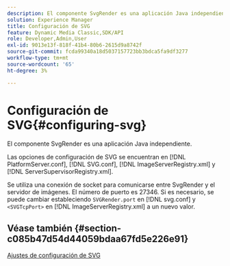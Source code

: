 ```yaml
---
description: El componente SvgRender es una aplicación Java independiente.
solution: Experience Manager
title: Configuración de SVG
feature: Dynamic Media Classic,SDK/API
role: Developer,Admin,User
exl-id: 9013e13f-818f-41b4-80b6-2615d9a8742f
source-git-commit: fcda99340a18d5037157723bb3bdca5fa9df3277
workflow-type: tm+mt
source-wordcount: '65'
ht-degree: 3%

---
```


# Configuración de SVG{#configuring-svg}

El componente SvgRender es una aplicación Java independiente.

Las opciones de configuración de SVG se encuentran en [!DNL PlatformServer.conf], [!DNL SVG.conf], [!DNL ImageServerRegistry.xml] y [!DNL ServerSupervisorRegistry.xml].

Se utiliza una conexión de socket para comunicarse entre SvgRender y el servidor de imágenes. El número de puerto es 27346. Si es necesario, se puede cambiar estableciendo `SVGRender.port` en [!DNL svg.conf] y `<SVGTcpPort>` en [!DNL ImageServerRegistry.xml] a un nuevo valor.

## Véase también {#section-c085b47d54d44059bdaa67fd5e226e91}

[Ajustes de configuración de SVG](../../../is-api/image-serving-api-ref/c-configuration-and-administration/c-server-settings/r-svg.md#reference-232104868b2d4af9a4ac9c87552c0bb5)
